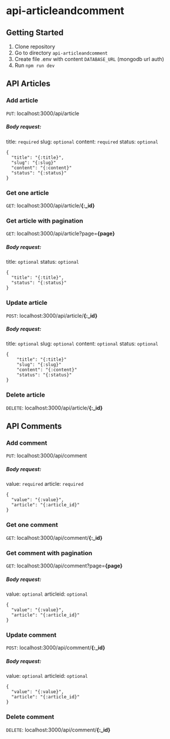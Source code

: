 # api-articleandcomment

## Getting Started

1. Clone repository
2. Go to directory `api-articleandcomment`
3. Create file .env with content `DATABASE_URL` (mongodb url auth)
4. Run `npm run dev`

## API Articles

### Add article

`PUT`: localhost:3000/api/article

##### Body request:

title: `required`
slug: `optional`
content: `required`
status: `optional`

```
{
  "title": "{:title}",
  "slug": "{:slug}"
  "content": "{:content}"
  "status": "{:status}"
}
```

### Get one article

`GET`: localhost:3000/api/article/**{:\_id}**

### Get article with pagination

`GET`: localhost:3000/api/article?page=**{page}**

##### Body request:

title: `optional`
status: `optional`

```
{
  "title": "{:title}",
  "status": "{:status}"
}
```

### Update article

`POST`: localhost:3000/api/article/**{:\_id}**

##### Body request:

title: `optional`
slug: `optional`
content: `optional`
status: `optional`

```
{
    "title": "{:title}"
    "slug": "{:slug}"
    "content": "{:content}"
    "status": "{:status}"
}
```

### Delete article

`DELETE`: localhost:3000/api/article/**{:\_id}**

## API Comments

### Add comment

`PUT`: localhost:3000/api/comment

##### Body request:

value: `required`
article: `required`

```
{
  "value": "{:value}",
  "article": "{:article_id}"
}
```

### Get one comment

`GET`: localhost:3000/api/comment/**{:\_id}**

### Get comment with pagination

`GET`: localhost:3000/api/comment?page=**{page}**

##### Body request:

value: `optional`
articleid: `optional`

```
{
  "value": "{:value}",
  "article": "{:article_id}"
}
```

### Update comment

`POST`: localhost:3000/api/comment/**{:\_id}**

##### Body request:

value: `optional`
articleid: `optional`

```
{
  "value": "{:value}",
  "article": "{:article_id}"
}
```

### Delete comment

`DELETE`: localhost:3000/api/comment/**{:\_id}**
